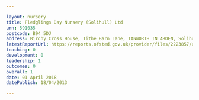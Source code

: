 ```yaml
---

layout: nursery
title: Fledglings Day Nursery (Solihull) Ltd
urn: 591035
postcode: B94 5DJ
address: Birchy Cross House, Tithe Barn Lane, TANWORTH IN ARDEN, Solihull, West Midlands, B94 5DJ
latestReportUrl: https://reports.ofsted.gov.uk/provider/files/2223857/urn/591035.pdf
teaching: 0
development: 0
leadership: 1
outcomes: 0
overall: 1
date: 01 April 2018 
datePublish: 18/04/2013

---
```


